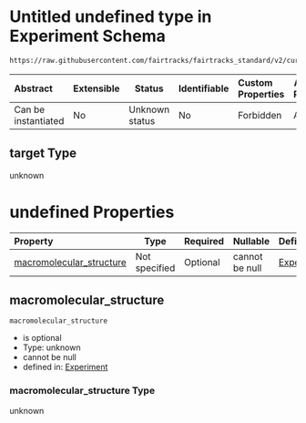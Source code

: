 # Untitled undefined type in Experiment Schema

```txt
https://raw.githubusercontent.com/fairtracks/fairtracks_standard/v2/current/json/schema/fairtracks_experiment.schema.json#/allOf/8/then/properties/target
```




| Abstract            | Extensible | Status         | Identifiable | Custom Properties | Additional Properties | Access Restrictions | Defined In                                                                                                     |
| :------------------ | ---------- | -------------- | ------------ | :---------------- | --------------------- | ------------------- | -------------------------------------------------------------------------------------------------------------- |
| Can be instantiated | No         | Unknown status | No           | Forbidden         | Allowed               | none                | [fairtracks_experiment.schema.json\*](../json/schema/fairtracks_experiment.schema.json "open original schema") |

## target Type

unknown

# undefined Properties

| Property                                              | Type          | Required | Nullable       | Defined by                                                                                                                                                                                                                                                                                                     |
| :---------------------------------------------------- | ------------- | -------- | -------------- | :------------------------------------------------------------------------------------------------------------------------------------------------------------------------------------------------------------------------------------------------------------------------------------------------------------- |
| [macromolecular_structure](#macromolecular_structure) | Not specified | Optional | cannot be null | [Experiment](fairtracks_experiment-allof-8-then-properties-target-properties-macromolecular_structure.md "https://raw.githubusercontent.com/fairtracks/fairtracks_standard/v2/current/json/schema/fairtracks_experiment.schema.json#/allOf/8/then/properties/target/properties/macromolecular_structure") |

## macromolecular_structure




`macromolecular_structure`

-   is optional
-   Type: unknown
-   cannot be null
-   defined in: [Experiment](fairtracks_experiment-allof-8-then-properties-target-properties-macromolecular_structure.md "https://raw.githubusercontent.com/fairtracks/fairtracks_standard/v2/current/json/schema/fairtracks_experiment.schema.json#/allOf/8/then/properties/target/properties/macromolecular_structure")

### macromolecular_structure Type

unknown
